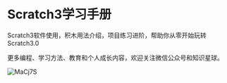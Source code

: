 # Scratch3学习手册

Scratch3软件使用，积木用法介绍，项目练习进阶，帮助你从零开始玩转Scratch3.0

更多编程、学习方法、教育和个人成长内容，欢迎关注微信公众号和知识星球。

![MaCj7S](https://qiniu.shenxinduo.com/shenxinduo/2022/02/10/MaCj7S.png)

